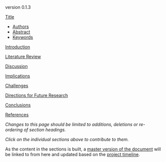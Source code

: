 version 0.1.3

[Title](0a_title.md)
- [Authors](https://github.com/ASU-CPI/honest-pi/blob/master/article/ob_authors.md)
- [Abstract](https://github.com/ASU-CPI/honest-pi/blob/master/article/0c_abstract.md)
- [Keywords](https://github.com/ASU-CPI/honest-pi/blob/master/article/0d_keywords.md)

[Introduction](https://github.com/ASU-CPI/honest-pi/blob/master/article/1_introduction.md)

[Literature Review](https://github.com/ASU-CPI/honest-pi/blob/master/article/2_litreview.md)

[Discussion](https://github.com/ASU-CPI/honest-pi/blob/master/article/3_discussion.md)

[Implications](https://github.com/ASU-CPI/honest-pi/blob/master/article/4_implications.md)

[Challenges](https://github.com/ASU-CPI/honest-pi/blob/master/article/5_challenges.md)

[Directions for Future Research](https://github.com/ASU-CPI/honest-pi/blob/master/article/6_future.md)

[Conclusions](https://github.com/ASU-CPI/honest-pi/blob/master/article/7_conclusion.md)

[References](https://github.com/ASU-CPI/honest-pi/blob/master/article/8_references.md)

*Changes to this page should be limited to additions, deletions or re-ordering of section headings.*

*Click on the individual sections above to contribute to them.*

As the content in the sections is built, a [master version of the document](https://github.com/ASU-CPI/honest-pi/blob/master/article/01_article.md) will be linked to from here and updated based on the [project timeline](https://github.com/ASU-CPI/honest-pi/blob/master/timeline.md).
